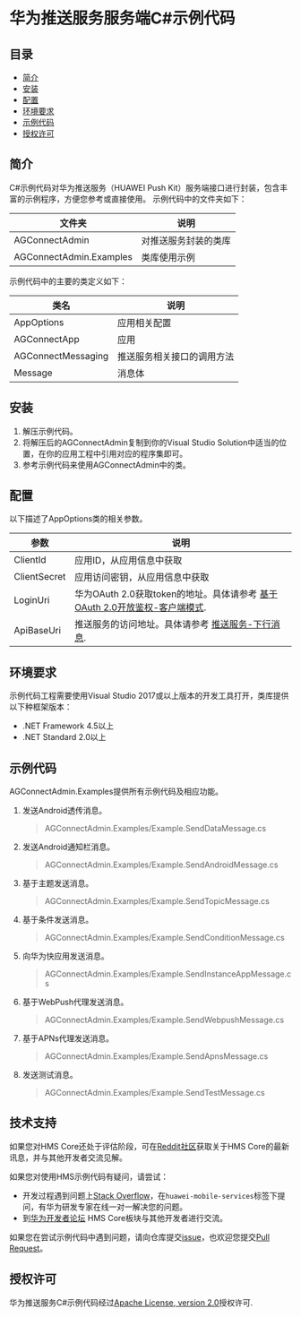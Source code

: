 # 华为推送服务服务端C#示例代码

## 目录
 * [简介](#简介)
 * [安装](#安装)
 * [配置](#配置)
 * [环境要求](#环境要求)
 * [示例代码](#示例代码)
 * [授权许可](#授权许可)

## 简介

C#示例代码对华为推送服务（HUAWEI Push Kit）服务端接口进行封装，包含丰富的示例程序，方便您参考或直接使用。
示例代码中的文件夹如下：

| 文件夹      | 说明 |
| ------------ | ----------- |
|AGConnectAdmin|对推送服务封装的类库|
|AGConnectAdmin.Examples|类库使用示例|

示例代码中的主要的类定义如下：

| 类名      | 说明 |
| ----------- | ----------- |
|AppOptions|应用相关配置|
|AGConnectApp|应用|
|AGConnectMessaging|推送服务相关接口的调用方法|
|Message|消息体|

## 安装

1. 解压示例代码。
2. 将解压后的AGConnectAdmin复制到你的Visual Studio Solution中适当的位置，在你的应用工程中引用对应的程序集即可。
3. 参考示例代码来使用AGConnectAdmin中的类。

## 配置

以下描述了AppOptions类的相关参数。

| 参数   | 说明 |
| ----------- | ----------- |
|ClientId|应用ID，从应用信息中获取|
|ClientSecret|应用访问密钥，从应用信息中获取|
|LoginUri|华为OAuth 2.0获取token的地址。具体请参考 [基于OAuth 2.0开放鉴权-客户端模式](https://developer.huawei.com/consumer/cn/doc/development/parts-Guides/generating_app_level_access_token).|
|ApiBaseUri|推送服务的访问地址。具体请参考 [推送服务-下行消息](https://developer.huawei.com/consumer/cn/doc/development/HMS-References/push-sendapi).|

## 环境要求

示例代码工程需要使用Visual Studio 2017或以上版本的开发工具打开，类库提供以下种框架版本：

- .NET Framework 4.5以上
- .NET Standard 2.0以上

## 示例代码

AGConnectAdmin.Examples提供所有示例代码及相应功能。

1. 发送Android透传消息。
   > AGConnectAdmin.Examples/Example.SendDataMessage.cs
2. 发送Android通知栏消息。
   > AGConnectAdmin.Examples/Example.SendAndroidMessage.cs
3. 基于主题发送消息。
   > AGConnectAdmin.Examples/Example.SendTopicMessage.cs
4. 基于条件发送消息。
   > AGConnectAdmin.Examples/Example.SendConditionMessage.cs
5. 向华为快应用发送消息。
   > AGConnectAdmin.Examples/Example.SendInstanceAppMessage.cs
6. 基于WebPush代理发送消息。
   > AGConnectAdmin.Examples/Example.SendWebpushMessage.cs
7. 基于APNs代理发送消息。
   > AGConnectAdmin.Examples/Example.SendApnsMessage.cs
8. 发送测试消息。
   > AGConnectAdmin.Examples/Example.SendTestMessage.cs

## 技术支持
如果您对HMS Core还处于评估阶段，可在[Reddit社区](https://www.reddit.com/r/HuaweiDevelopers/)获取关于HMS Core的最新讯息，并与其他开发者交流见解。

如果您对使用HMS示例代码有疑问，请尝试：
- 开发过程遇到问题上[Stack Overflow](https://stackoverflow.com/questions/tagged/huawei-mobile-services)，在`huawei-mobile-services`标签下提问，有华为研发专家在线一对一解决您的问题。
- 到[华为开发者论坛](https://developer.huawei.com/consumer/cn/forum/blockdisplay?fid=18) HMS Core板块与其他开发者进行交流。

如果您在尝试示例代码中遇到问题，请向仓库提交[issue](https://github.com/HMS-Core/hms-push-serverdemo-csharp/issues)，也欢迎您提交[Pull Request](https://github.com/HMS-Core/hms-push-serverdemo-csharp/pulls)。

## 授权许可
华为推送服务C#示例代码经过[Apache License, version 2.0](http://www.apache.org/licenses/LICENSE-2.0)授权许可.

